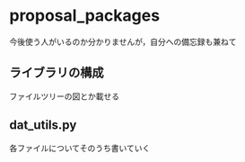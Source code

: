 # proposal\_packages

今後使う人がいるのか分かりませんが，自分への備忘録も兼ねて

## ライブラリの構成

ファイルツリーの図とか載せる

## dat\_utils.py

各ファイルについてそのうち書いていく

